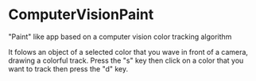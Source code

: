# ComputerVisionPaint
"Paint" like app based on a computer vision color tracking algorithm

It folows an object of a selected color that you wave in front of a camera, drawing a colorful track.
Press the "s" key then click on a color that you want to track then press the "d" key.
